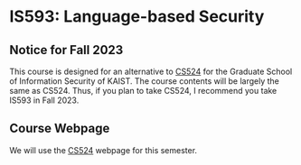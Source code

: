 # IS593: Language-based Security

## Notice for Fall 2023
This course is designed for an alternative to [CS524](https://github.com/prosyslab-classroom/cs524-program-analysis) for the Graduate School of
Information Security of KAIST. The course contents will be largely the same as CS524. Thus, if you plan to take CS524, I recommend you take IS593 in  Fall 2023.

## Course Webpage
We will use the [CS524](https://github.com/prosyslab-classroom/cs524-program-analysis) webpage for this semester.
